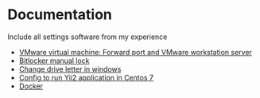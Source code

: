 Documentation
================================

Include all settings software from my experience

* [VMware virtual machine: Forward port and VMware workstation server](https://github.com/thanhpv-h9/documentation/blob/master/vmware.md)
* [Bitlocker manual lock](https://github.com/thanhpv-h9/documentation/blob/master/bitlocker.md)
* [Change drive letter in windows](https://github.com/thanhpv-h9/documentation/blob/master/driverletter-windows.md)
* [Config to run Yii2 application in Centos 7](https://github.com/thanhpv-h9/documentation/blob/master/install-yii2-centos7.md)
* [Docker](https://github.com/thanhpv-h9/documentation/blob/master/Docker.md)